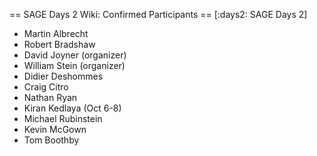 == SAGE Days 2 Wiki: Confirmed Participants ==
[:days2: SAGE Days 2]

 * Martin Albrecht
 * Robert Bradshaw
 * David Joyner (organizer)
 * William Stein (organizer)
 * Didier Deshommes
 * Craig Citro
 * Nathan Ryan
 * Kiran Kedlaya (Oct 6-8)
 * Michael Rubinstein
 * Kevin McGown
 * Tom Boothby
